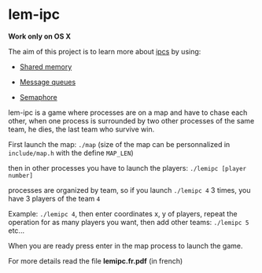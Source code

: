 # lem-ipc

**Work only on OS X**

The aim of this project is to learn more about <a href="https://en.wikipedia.org/wiki/Ipcs">ipcs</a> by using:
* <a href="https://en.wikipedia.org/wiki/Shared_memory">Shared memory</a>

* <a href="https://en.wikipedia.org/wiki/Message_queue">Message queues</a>

* <a href="https://en.wikipedia.org/wiki/Semaphore_(programming)">Semaphore</a>

lem-ipc is a game where processes are on a map and have to chase each other, when one process is surrounded by two other processes of the same team, he dies, the last team who survive win.

First launch the map: `./map` (size of the map can be personnalized in `include/map.h` with the define `MAP_LEN`)

then in other processes you have to launch the players: `./lemipc [player number]`

processes are organized by team, so if you launch `./lemipc 4` 3 times, you have 3 players of the team `4`

Example: `./lemipc 4`, then enter coordinates x, y of players, repeat the operation for as many players you want,
then add other teams: `./lemipc 5` etc...

When you are ready press enter in the map process to launch the game.

For more details read the file **lemipc.fr.pdf** (in french)
